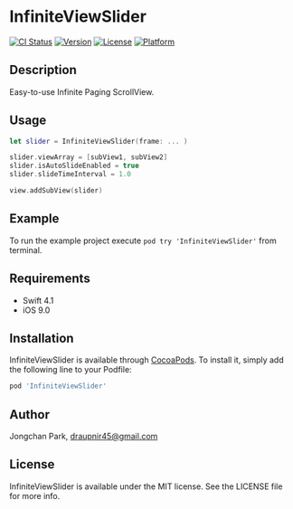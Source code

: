 # InfiniteViewSlider
[![CI Status](http://img.shields.io/travis/draupnir45/InfiniteViewSlider.svg?style=flat)](https://travis-ci.org/draupnir45/InfiniteViewSlider)
[![Version](https://img.shields.io/cocoapods/v/InfiniteViewSlider.svg?style=flat)](http://cocoapods.org/pods/InfiniteViewSlider)
[![License](https://img.shields.io/cocoapods/l/InfiniteViewSlider.svg?style=flat)](http://cocoapods.org/pods/InfiniteViewSlider)
[![Platform](https://img.shields.io/cocoapods/p/InfiniteViewSlider.svg?style=flat)](http://cocoapods.org/pods/InfiniteViewSlider)

## Description
Easy-to-use Infinite Paging ScrollView.

## Usage

```swift
let slider = InfiniteViewSlider(frame: ... )

slider.viewArray = [subView1, subView2]
slider.isAutoSlideEnabled = true
slider.slideTimeInterval = 1.0

view.addSubView(slider)

```

## Example

To run the example project execute `pod try 'InfiniteViewSlider'` from terminal.

## Requirements
- Swift 4.1
- iOS 9.0

## Installation

InfiniteViewSlider is available through [CocoaPods](http://cocoapods.org). To install
it, simply add the following line to your Podfile:

```ruby
pod 'InfiniteViewSlider'
```

## Author

Jongchan Park, draupnir45@gmail.com

## License

InfiniteViewSlider is available under the MIT license. See the LICENSE file for more info.

